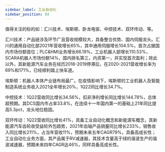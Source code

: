 ```yaml
---
sidebar_label: 工业自动化
sidebar_position: 93
---
```


值得关注的标的如：汇川技术、埃斯顿、卧龙电驱、中控技术、双环传动、等。

汇川技术：产品链涉及环节广且营收规模较大，具备整合优势、国内伺服龙头。汇川的通用自动化部2021年营收增长65%，其中通用伺服增长104.5%，首次占据国内市场份额首位；PLC&HMI业务增长66.19%，工业机器人部增长110.53%，SCARA机器人市场份额14%，国内排名第三，内资第一，并实现首次盈利；除此以外，其新能源汽车业务在经历2018-2019停滞后，在2020-2021营收增长率为69%和171%，已经顺利踏上快车道。

埃斯顿：机器人本体产业链布局最广。在疫情影响下，埃斯顿的工业机器人及智能制造系统业务收入2021全年增长20%，1Q22同比增长34.7%。

中控技术：1Q22营收同比增长34.56%，扣非净利增长同比增长144.78%，总体超预期。其DCS国内市占率33.8%，在连续十一年国内第一的基础上21年同比提高5.3pct，龙头地位稳固。

双环传动：1Q22营收同比增长41%，具备工业自动化概念和新能源车概念，其新能源汽车齿轮收受益轮外包趋势，2021年齿轴产品销量同比增长233%，销售收入同比增长211%，占当年营收11%，预期未来五年CAGR79%，具备高成长性；工业自动化业务方面，其产品属于RV减速器，其技术含量高于绿的谐波生产的谐波减速器，预期未来四年CAGR达46%，同样具备高成长性。
